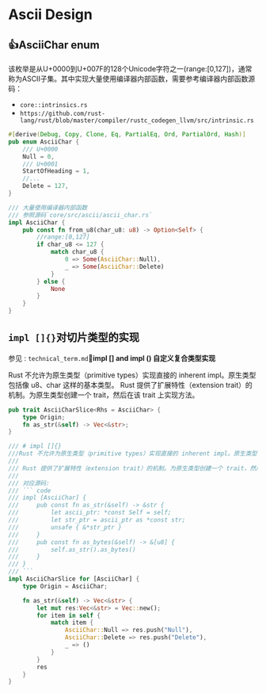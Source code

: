 # Ascii Design

## 👍AsciiChar enum

该枚举是从U+0000到U+007F的128个Unicode字符之一(range:[0,127])，通常称为ASCII子集。其中实现大量使用编译器内部函数，需要参考编译器内部函数源码：

- `core::intrinsics.rs`
- `https://github.com/rust-lang/rust/blob/master/compiler/rustc_codegen_llvm/src/intrinsic.rs`

```rust
#[derive(Debug, Copy, Clone, Eq, PartialEq, Ord, PartialOrd, Hash)]
pub enum AsciiChar {
    /// U+0000
    Null = 0,
    /// U+0001
    StartOfHeading = 1,
    //...
    Delete = 127,
}

/// 大量使用编译器内部函数
/// 参照源码`core/src/ascii/ascii_char.rs`
impl AsciiChar {
    pub const fn from_u8(char_u8: u8) -> Option<Self> {
        //range:[0,127]
        if char_u8 <= 127 {
            match char_u8 {
                0 => Some(AsciiChar::Null),
                _ => Some(AsciiChar::Delete)
            }
        } else {
            None
        }
    }
}
```

## `impl []{}`对切片类型的实现

参见 : `technical_term.md`**🦀impl [] and impl () 自定义复合类型实现**

Rust 不允许为原生类型（primitive types）实现直接的 inherent impl。原生类型包括像 u8、char 这样的基本类型。 Rust 提供了扩展特性（extension trait）的机制。为原生类型创建一个 trait，然后在该 trait 上实现方法。

```rust
pub trait AsciiCharSlice<Rhs = AsciiChar> {
    type Origin;
    fn as_str(&self) -> Vec<&str>;
}

/// # impl []{}
///Rust 不允许为原生类型（primitive types）实现直接的 inherent impl。原生类型包括像 u8、char 这样的基本类型。
///
/// Rust 提供了扩展特性（extension trait）的机制。为原生类型创建一个 trait，然后在该 trait 上实现方法。
///
/// 对应源码:
/// ``` code
/// impl [AsciiChar] {
///     pub const fn as_str(&self) -> &str {
///         let ascii_ptr: *const Self = self;
///         let str_ptr = ascii_ptr as *const str;
///         unsafe { &*str_ptr }
///     }
///     pub const fn as_bytes(&self) -> &[u8] {
///         self.as_str().as_bytes()
///     }
/// }
/// ```
impl AsciiCharSlice for [AsciiChar] {
    type Origin = AsciiChar;

    fn as_str(&self) -> Vec<&str> {
        let mut res:Vec<&str> = Vec::new();
        for item in self {
            match item {
                AsciiChar::Null => res.push("Null"),
                AsciiChar::Delete => res.push("Delete"),
                _ => ()
            }
        }
        res
    }
}
```

